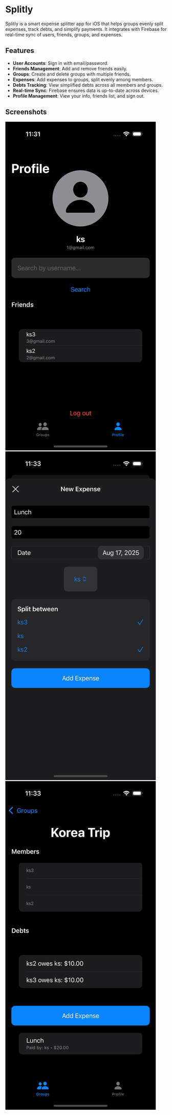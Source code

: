 # Splitly

Splitly is a smart expense splitter app for iOS that helps groups evenly split expenses, track debts, and simplify payments. It integrates with Firebase for real-time sync of users, friends, groups, and expenses.

## Features

- **User Accounts**: Sign in with email/password.
- **Friends Management**: Add and remove friends easily.
- **Groups**: Create and delete groups with multiple friends.
- **Expenses**: Add expenses to groups, split evenly among members.
- **Debts Tracking**: View simplified debts across all members and groups.
- **Real-time Sync**: Firebase ensures data is up-to-date across devices.
- **Profile Management**: View your info, friends list, and sign out.

## Screenshots

![Profile View](profile.png)  
![Add Expense](expense.png)  
![Groups View](group.png)  
